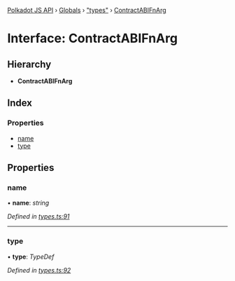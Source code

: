 [Polkadot JS API](../README.md) › [Globals](../globals.md) › ["types"](../modules/_types_.md) › [ContractABIFnArg](_types_.contractabifnarg.md)

# Interface: ContractABIFnArg

## Hierarchy

* **ContractABIFnArg**

## Index

### Properties

* [name](_types_.contractabifnarg.md#name)
* [type](_types_.contractabifnarg.md#type)

## Properties

###  name

• **name**: *string*

*Defined in [types.ts:91](https://github.com/polkadot-js/api/blob/e056675b3a/packages/api-contract/src/types.ts#L91)*

___

###  type

• **type**: *TypeDef*

*Defined in [types.ts:92](https://github.com/polkadot-js/api/blob/e056675b3a/packages/api-contract/src/types.ts#L92)*
